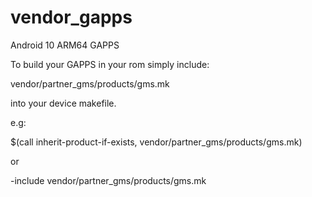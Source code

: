 # vendor_gapps
Android 10 ARM64 GAPPS

To build your GAPPS in your rom simply include:

vendor/partner_gms/products/gms.mk

into your device makefile.

e.g:

$(call inherit-product-if-exists, vendor/partner_gms/products/gms.mk)

or

-include vendor/partner_gms/products/gms.mk
